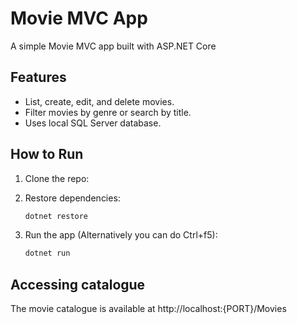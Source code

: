 # Movie MVC App

A simple Movie MVC app built with ASP.NET Core 

## Features

- List, create, edit, and delete movies.
- Filter movies by genre or search by title.
- Uses local SQL Server database.

## How to Run

1. Clone the repo:

2. Restore dependencies:

   ```bash
   dotnet restore
3. Run the app (Alternatively you can do Ctrl+f5):

   ```bash
   dotnet run

## Accessing catalogue

The movie catalogue is available at http://localhost:{PORT}/Movies